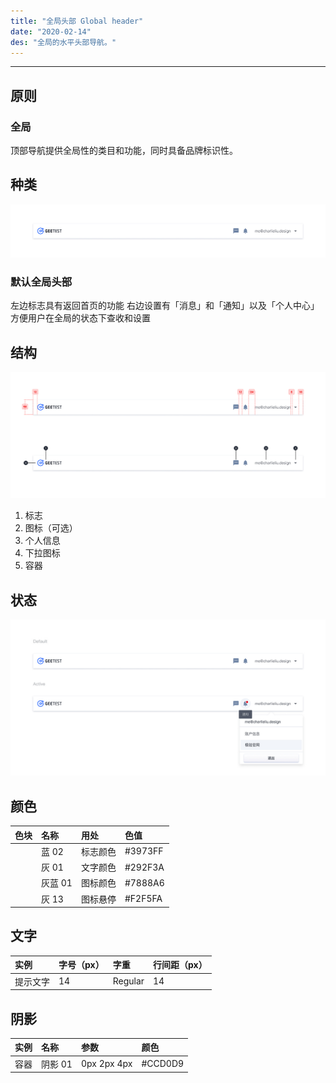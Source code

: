 ```yaml
---
title: "全局头部 Global header"
date: "2020-02-14"
des: "全局的水平头部导航。"
---
```


---

## 原则

### 全局

顶部导航提供全局性的类目和功能，同时具备品牌标识性。

## 种类

![global-head-1](global-head-1.jpg)

### 默认全局头部

左边标志具有返回首页的功能
右边设置有「消息」和「通知」以及「个人中心」
方便用户在全局的状态下查收和设置

## 结构

![global-head-2](global-head-2.jpg)

1. 标志
2. 图标（可选）
3. 个人信息
4. 下拉图标
5. 容器

## 状态

![global-head-3](global-head-3.jpg)

## 颜色

| 色块                                                                | 名称    | 用处     | 色值    |
| :------------------------------------------------------------------ | :------ | :------- | :------ |
| <span class="colorBlock" style="background-color: #3973FF;"></span> | 蓝 02   | 标志颜色 | #3973FF |
| <span class="colorBlock" style="background-color: #292F3A;"></span> | 灰 01   | 文字颜色 | #292F3A |
| <span class="colorBlock" style="background-color: #7888A6;"></span> | 灰蓝 01 | 图标颜色 | #7888A6 |
| <span class="colorBlock" style="background-color: #F2F5FA;"></span> | 灰 13   | 图标悬停 | #F2F5FA |

## 文字

| 实例     | 字号（px） | 字重    | 行间距（px） |
| :------- | :--------- | :------ | :---------- |
| 提示文字 | 14         | Regular | 14          |

## 阴影

| 实例 | 名称    | 参数        | 颜色    |
| :--- | :------ | :---------- | :------ |
| 容器 | 阴影 01 | 0px 2px 4px | #CCD0D9 |
